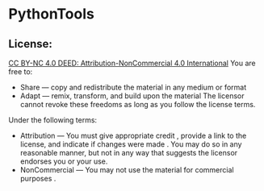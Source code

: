 # PythonTools

## License:
[CC BY-NC 4.0 DEED: Attribution-NonCommercial 4.0 International](https://creativecommons.org/licenses/by-nc/4.0/)
You are free to:
* Share — copy and redistribute the material in any medium or format
* Adapt — remix, transform, and build upon the material
The licensor cannot revoke these freedoms as long as you follow the license terms.

Under the following terms:
* Attribution — You must give appropriate credit , provide a link to the license, and indicate if changes were made . You may do so in any reasonable manner, but not in any way that suggests the licensor endorses you or your use.
* NonCommercial — You may not use the material for commercial purposes .
